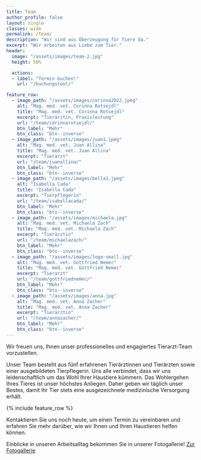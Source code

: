 ```yaml
---
title: Team
author_profile: false
layout: single
classes: wide
permalink: /team/
description: "Wir sind aus Überzeugung für Tiere da."
excerpt: "Wir arbeiten aus Liebe zum Tier."
header:
  image: "/assets/images/team-2.jpg"
  height: 50%

  actions:
  - label: "Termin buchen!"
    url: "/buchungstool/"

feature_row:
  - image_path: "/assets/images/corinna2022.jpeg"
    alt: "Mag. med. vet. Corinna Rotsejdl"
    title: "Mag. med. vet. Corinna Rotsejdl"
    excerpt: "Tierärztin, Praxisleitung"
    url: "/team/corinnarotsejdl/"
    btn_label: "Mehr"
    btn_class: "btn--inverse"
  - image_path: "/assets/images/juan1.jpeg" 
    alt: "Mag. med. vet. Juan Allina"
    title: "Mag. med. vet. Juan Allina"
    excerpt: "Tierarzt"
    url: "/team/juanallina/"
    btn_label: "Mehr"
    btn_class: "btn--inverse"
  - image_path: "/assets/images/bella1.jpeg" 
    alt: "Isabella Cada"
    title: "Isabella Cada"
    excerpt: "Tierpflegerin"
    url: "/team/isabellacada/"
    btn_label: "Mehr"
    btn_class: "btn--inverse"
  - image_path: "/assets/images/michaela.jpg" 
    alt: "Mag. med. vet. Michaela Zach"
    title: "Mag. med. vet. Michaela Zach"
    excerpt: "Tierärztin"
    url: "/team/michaelazach/"
    btn_label: "Mehr"
    btn_class: "btn--inverse"
  - image_path: "/assets/images/logo-small.jpg" 
    alt: "Mag. med. vet. Gottfried Nemec"
    title: "Mag. med. vet. Gottfried Nemec"
    excerpt: "Tierarzt"
    url: "/team/gottfriednemec/"
    btn_label: "Mehr"
    btn_class: "btn--inverse"
  - image_path: "/assets/images/anna.jpg" 
    alt: "Mag. med. vet. Anna Zacher"
    title: "Mag. med. vet. Anna Zacher"
    excerpt: "Tierärztin"
    url: "/team/annazacher/"
    btn_label: "Mehr"
    btn_class: "btn--inverse"
---
```

Wir freuen uns, Ihnen unser professionelles und engagiertes Tierarzt-Team vorzustellen.

Unser Team besteht aus fünf erfahrenen Tierärztinnen und Tierärzten sowie einer ausgebildeten Tierpflegerin. Uns alle verbindet, dass wir uns leidenschaftlich um das Wohl Ihrer Haustiere kümmern. Das Wohlergehen Ihres Tieres ist unser höchstes Anliegen. Daher geben wir täglich unser Bestes, damit Ihr Tier stets eine ausgezeichnete medizinische Versorgung erhält.

{% include feature_row %}

 Kontaktieren Sie uns noch heute, um einen Termin zu vereinbaren und erfahren Sie mehr darüber, wie wir Ihnen und Ihren Haustieren helfen können.

Einblicke in unseren Arbeitsalltag bekommen Sie in unserer Fotogallerie!
[Zur Fotogallerie](/gallery/)